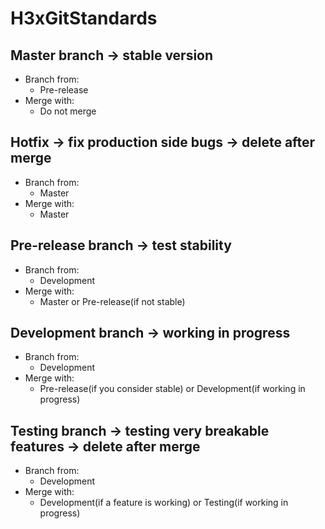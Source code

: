 # H3xGitStandards

## Master branch -> stable version
- Branch from:
    - Pre-release
- Merge with: 
    - Do not merge
## Hotfix -> fix production side bugs -> delete after merge
- Branch from:
    - Master
- Merge with: 
    - Master
 ## Pre-release branch -> test stability
- Branch from:
    - Development
- Merge with: 
    - Master or Pre-release(if not stable)
## Development branch -> working in progress
- Branch from:
    - Development
- Merge with: 
    - Pre-release(if you consider stable) or Development(if working in progress)

## Testing branch -> testing very breakable features -> delete after merge
- Branch from:
    - Development
- Merge with: 
    - Development(if a feature is working) or Testing(if working in progress)
